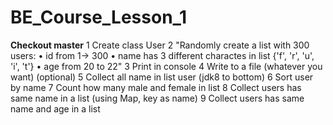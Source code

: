 # BE_Course_Lesson_1
**Checkout master**
1	Create class User 
2	"Randomly create a list with 300 users:
 • id from 1-> 300
 • name has 3 different charactes in list {'f', 'r', 'u', 'i', 't'}
 • age from 20 to 22"
3	Print in console
4	Write to a file (whatever you want) (optional)
5	Collect all name in list user (jdk8 to bottom)
6	Sort user by name
7	Count how many male and female in list
8	Collect users has same name in a list (using Map, key as name)
9	Collect users has same name and age in a list
